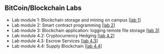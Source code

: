 BitCoin/Blockchain Labs
---

- Lab module 1: Blockchain storage and mining on campus [[lab 1](lab1/README.md)]
- Lab module 2: Smart contract programming [[lab 2](lab2/README.md)]
- Lab module 3: Blockchain application: logging remote file storage [[lab 3](lab3/README.md)]
- Lab module 4.2: Cryptocurrency Hedging [[lab 4.2](lab4.2/README.md)]
- Lab module 4.3: Escrow Services [[lab 4.3](lab4.3/README.md)]
- Lab module 4.4: Supply Blockchain [[lab 4.4](lab4.4/README.md)]


